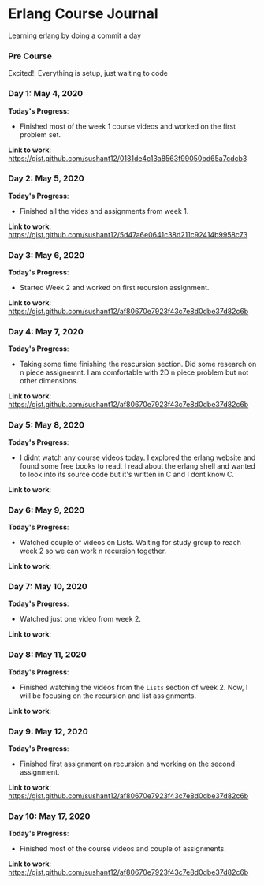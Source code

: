 # Erlang Course Journal
Learning erlang by doing a commit a day

### Pre Course

Excited!! Everything is setup, just waiting to code


### Day 1: May 4, 2020

**Today's Progress**:
  - Finished most of the week 1 course videos and worked on the first problem set.
  
**Link to work**: https://gist.github.com/sushant12/0181de4c13a8563f99050bd65a7cdcb3

### Day 2: May 5, 2020

**Today's Progress**:
  - Finished all the vides and assignments from week 1.

**Link to work**: https://gist.github.com/sushant12/5d47a6e0641c38d211c92414b9958c73

### Day 3: May 6, 2020

**Today's Progress**:
  - Started Week 2 and worked on first recursion assignment.

**Link to work**: https://gist.github.com/sushant12/af80670e7923f43c7e8d0dbe37d82c6b


### Day 4: May 7, 2020

**Today's Progress**:
  - Taking some time finishing the rescursion section. Did some research on n piece assignemnt. I am comfortable with 2D n piece problem but not other dimensions.

**Link to work**: https://gist.github.com/sushant12/af80670e7923f43c7e8d0dbe37d82c6b

### Day 5: May 8, 2020

**Today's Progress**:
  - I didnt watch any course videos today. I explored the erlang website and found some free books to read. I read about the erlang shell and wanted to look into its source code but it's written in C and I dont know C.

**Link to work**: 

### Day 6: May 9, 2020

**Today's Progress**:
  - Watched couple of videos on Lists. Waiting for study group to reach week 2 so we can work n recursion together.

**Link to work**: 

### Day 7: May 10, 2020

**Today's Progress**:
  - Watched just one video from week 2.

**Link to work**: 


### Day 8: May 11, 2020

**Today's Progress**:
  - Finished watching the videos from the `Lists` section of week 2. Now, I will be focusing on the recursion and list assignments.

**Link to work**: 

### Day 9: May 12, 2020

**Today's Progress**:
  - Finished first assignment on recursion and working on the second assignment.

**Link to work**:  https://gist.github.com/sushant12/af80670e7923f43c7e8d0dbe37d82c6b

### Day 10: May 17, 2020

**Today's Progress**:
  - Finished most of the course videos and couple of assignments.

**Link to work**:  https://gist.github.com/sushant12/af80670e7923f43c7e8d0dbe37d82c6b

